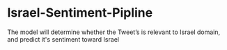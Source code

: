 # Israel-Sentiment-Pipline
The model will determine whether the Tweet’s is relevant to Israel domain, and predict it's sentiment toward Israel
